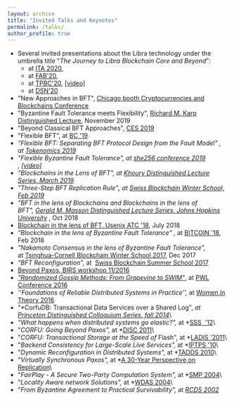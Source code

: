 ```yaml
---
layout: archive
title: "Invited Talks and Keynotes"
permalink: /talks/
author_profile: true
---
```


-   Several invited presentations about the Libra technology under the umbrella title "*The Journey to Libra Blockchain Core and Beyond*":
    -   at [ITA 2020](https://ita.ucsd.edu/ws/schedule2020/#d_5), 
    -   at [FAB'20](https://scfab.github.io/2020/index.html),
    -   at [TPBC'20](https://eventum.upf.edu/51585/detail/theory-and-practice-of-blockchains-online-weekly-seminar-series-.html), [[video]](https://www.youtube.com/watch?v=S9oPB9j-UZU&feature=youtu.be)
    -   at [DSN'20](https://dsn2020.webs.upv.es/final-program/keynotes/)
-   "New Approaches in BFT", [Chicago booth Cryptocurrencies and Blockchains Conference](https://bfi.uchicago.edu/event/cryptocurrencies-and-blockchains-conference/)
-   "Byzantine Fault Tolerance meets Flexibility", [Richard M. Karp Distinguished Lecture](https://simons.berkeley.edu/rmklectures2019-fall-3), November 2019
-   "Beyond Classical BFT Approaches", [CES 2019](https://cryptoeconomicsystems.pubpub.org/)
-   "Flexible BFT", at [BC '19](https://crypto.iacr.org/2019/affevents/blockchain/page.html)
-   *"Flexible BFT: Separating BFT Protocol Design from the Fault Model" , at [Tokenomics 2019](http://tokenomics2019.org/infoattendees/invitedspeakers)*
-   *"Flexible Byzantine Fault Tolerance", at [she256 conference 2019](https://www.recolor.io/) , [[video]](https://youtu.be/4np_2K8WNPU?t=4297)*
-   *"Blockchains in the Lens of BFT", at [Khoury Distinguished Lecture Series, March 2019](https://www.khoury.northeastern.edu/event/distinguished-speaker-blockchains-in-the-lens-of-bft/)*
-   *"Three-Step BFT Replication Rule"**,** at [Swiss Blockchain Winter School, Feb 2019](https://blockchainschool.epfl.ch/)*
-   *"BFT in the lens of Blockchains and Blockchains in the lens of BFT", [Gerald M. Masson Distinguished Lecture Series, Johns Hopkins University](https://www.cs.jhu.edu/news-events/gerald-m-masson-distinguished-lecture-series/)* , Oct 2018
-   [Blockchain in the lens of BFT, Usenix ATC '18](https://www.usenix.org/conference/atc18/presentation/malkhi), July 2018
-   *"Blockchain in the lens of Byzantine Fault Tolerance" ,* at [BITCOIN '18](https://fc18.ifca.ai/bitcoin/index.html), Feb 2018
-   *"Nakamoto Consensus in the lens of Byzantine Fault Tolerance",* at [Tsinghua-Cornell Blockchain Winter School 2017](http://iiis.tsinghua.edu.cn/en/show-6611-1.html), Dec 2017
-   *"BFT Reconfiguration",* at  [Swiss Blockchain Summer School 2017](https://blockchain-summer.epfl.ch/)
-   [Beyond Paxos, BIRS workshop 11/2016](http://www.birs.ca/events/2016/5-day-workshops/16w5152/videos/watch/201611290900-Malkhi.html)
-   [*"Randomized Gossip Methods: From Grapevine to SWIM"*](https://youtu.be/Gxf5glthqrk?list=PLGRqfvsPiRShwIXMA5P3WR_9LgBOAdvw4), at [PWL Conference 2016](http://pwlconf.org)
-   *''Foundations of Reliable Distributed Systems in Practice'',* at [Women in Theory 2016](https://womenintheory.wordpress.com/)
-   "*CorfuDB: Transactional Data Services over a Shared Log", *at [Princeton Distinguished Colloquium Series, fall 2014](https://www.cs.princeton.edu/events/event/corfudb-transactional-data-services-over-shared-log)*\
-   *"What happens when distributed systems go elastic?",* at *[SSS  '12](https://cs.uwaterloo.ca/conferences/sss2012/index.html)\
-   "*CORFU: Going Beyond Paxos",* at *[DISC 2011](http://disc2011.dis.uniroma1.it/keynote.php?lang=eng)\
-   "*CORFU: Transactional Storage at the Speed of* Flash", at *[LADIS '2011](http://ladisworkshop.org/node/12)\
-   "*Backend Consistency for Large-Scale Live Services",* at *[IPTPS '10](http://www.usenix.org/events/iptps10/)\
-   "*Dynamic Reconfiguration in Distributed Systems",* at *[TADDS 2010](http://ccom.uprrp.edu/DISC2010/workshops.html)\
-   "*Virtually Synchronous Paxos",* at *[A 30-Year Perspective on Replication](http://www.inf.usi.ch/30YearsOfReplication/program.html)\
-   "*FairPlay - A Secure Two-Party Computation System",* at *[SMP 2004](http://www.zurich.ibm.com/~cca/smp2004/)\
-   "*Locality Aware network Solutions",* at *[WDAS 2004](http://lsirwww.epfl.ch/wdas2004/)\
-   "*From Byzantine Agreement to Practical Survivability",* at *[RCDS 2002](http://www.jaist.ac.jp/~defago/RCDS_2002/)*

